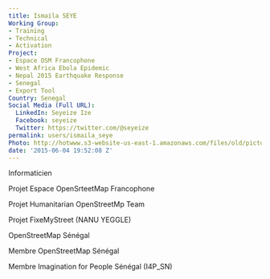 ```yaml
---
title: Ismaila SEYE
Working Group:
- Training
- Technical
- Activation
Project:
- Espace OSM Francophone
- West Africa Ebola Epidemic
- Nepal 2015 Earthquake Response
- Senegal
- Export Tool
Country: Senegal
Social Media (Full URL):
  LinkedIn: Seyeize Ize
  Facebook: seyeize
  Twitter: https://twitter.com/@seyeize
permalink: users/ismaila_seye
Photo: http://hotwww.s3-website-us-east-1.amazonaws.com/files/old/pictures/picture-296-1433503071.jpg
date: '2015-06-04 19:52:08 Z'
---
```

<p>Informaticien</p><p>Projet Espace OpenSrteetMap Francophone</p><p>Projet Humanitarian OpenStreetMp Team</p><p>Projet FixeMyStreet (NANU YEGGLE)</p><p>OpenStreetMap Sénégal</p><p>Membre OpenStreetMap Sénégal</p><p>Membre Imagination for People Sénégal (I4P_SN)</p>
